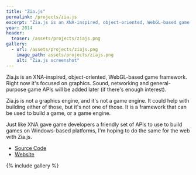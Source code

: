 ```yaml
---
title: "Zia.js"
permalink: /projects/zia.js
excerpt: "Zia.js is an XNA-inspired, object-oriented, WebGL-based game framework."
year: 2014
header:
  teaser: /assets/projects/ziajs.png
gallery:
  - url: /assets/projects/ziajs.png
    image_path: assets/projects/ziajs.png
    alt: "Zia.js screenshot"
---
```


Zia.js is an XNA-inspired, object-oriented, WebGL-based game framework. Right now it's focused on graphics. Sound, networking and general-purpose game APIs will be added later (if there's enough interest).

Zia.js is not a graphics engine, and it's not a game engine. It could help with building either of those, but it's not one of those. It is a framework that can be used to build a game, or a game engine.

Just like XNA gave game developers a friendly set of APIs to use to build games on Windows-based platforms, I'm hoping to do the same for the web with Zia.js.

* [Source Code](https://github.com/tgjones/zia.js)
* [Website](http://tgjones.github.io/zia.js/)

{% include gallery %}